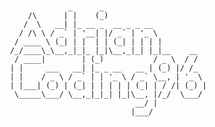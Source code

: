 <pre><code>

              _      _                       
     /\      | |    (_)                      
    /  \   __| |_ __ _  __ _ _ __            
   / /\ \ / _` | '__| |/ _` | '_ \           
  / ____ \ (_| | |  | | (_| | | | |          
 /_/____\_\__,_|_|_ |_|\__,_|_| |_|__    __  
  / ____|        | (_)           / _ \  / /  
 | |     ___   __| |_ _ __   __ | (_) |/ /_  
 | |    / _ \ / _` | | '_ \ / _` \__, | '_ \ 
 | |___| (_) | (_| | | | | | (_| | / /| (_) |
  \_____\___/ \__,_|_|_| |_|\__, |/_/  \___/ 
                             __/ |           
                            |___/           

  
</code></pre>

